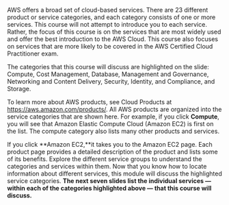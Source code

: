 AWS offers a broad set of cloud-based services. There are 23 different product or service categories, and each category consists of one or more services. This course will not attempt to introduce you to each service. Rather, the focus of this course is on the services that are most widely used and offer the best introduction to the AWS Cloud. This course also focuses on services that are more likely to be covered in the AWS Certified Cloud Practitioner exam.

The categories that this course will discuss are highlighted on the slide: Compute, Cost Management, Database, Management and Governance, Networking and Content Delivery, Security, Identity, and Compliance, and Storage.

To learn more about AWS products, see Cloud Products at https://aws.amazon.com/products/. All AWS products are organized into the service categories that are shown here. For example, if you click **Compute**, you will see that Amazon Elastic Compute Cloud (Amazon EC2) is first on the list. The compute category also lists many other products and services.

If you click **Amazon EC2,**it takes you to the Amazon EC2 page. Each product page provides a detailed description of the product and lists some of its benefits. Explore the different service groups to understand the categories and services within them. Now that you know how to locate information about different services, this module will discuss the highlighted service categories. **The next seven slides list the individual services — within each of the categories highlighted above — that this course will discuss.**
